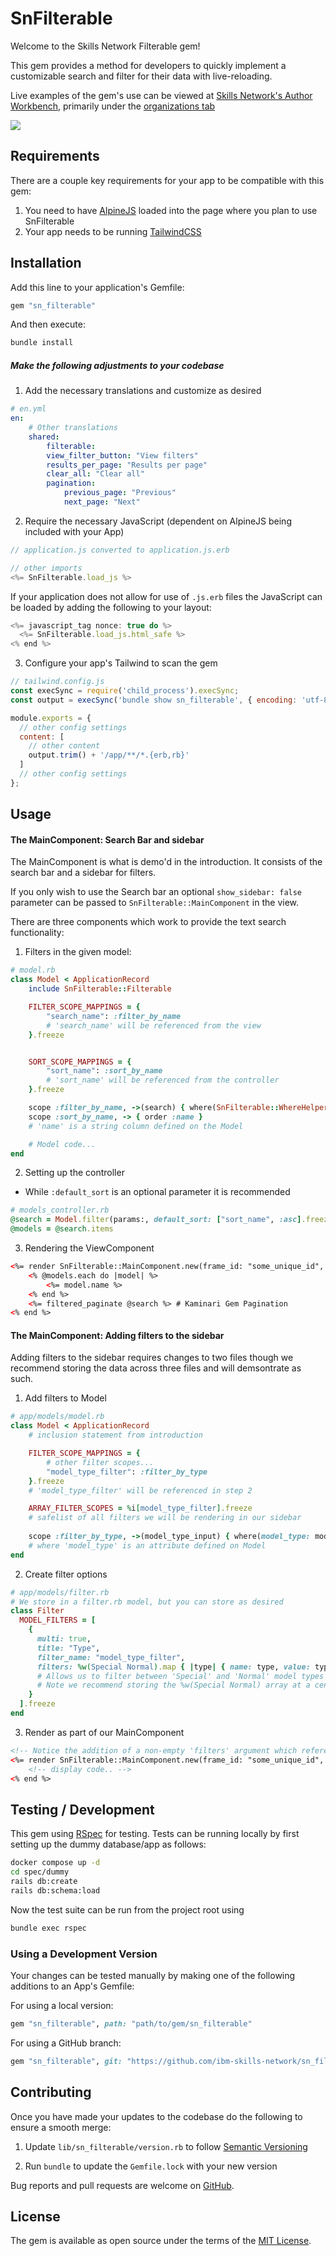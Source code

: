 # SnFilterable

Welcome to the Skills Network Filterable gem!

This gem provides a method for developers to quickly implement a customizable search and filter for their data with live-reloading.

Live examples of the gem's use can be viewed at [Skills Network's Author Workbench](https://author.skills.network), primarily under the [organizations tab](https://author.skills.network/organizations)

![](sn_filterable_demo.gif)

## Requirements

There are a couple key requirements for your app to be compatible with this gem:

1. You need to have [AlpineJS](https://alpinejs.dev/essentials/installation) loaded into the page where you plan to use SnFilterable
2. Your app needs to be running [TailwindCSS](https://tailwindcss.com/docs/guides/ruby-on-rails)

## Installation

Add this line to your application's Gemfile:

```ruby
gem "sn_filterable"
```

And then execute:
```bash
bundle install
```

##### Make the following adjustments to your codebase

1. Add the necessary translations and customize as desired
```yaml
# en.yml
en:
    # Other translations
    shared:
        filterable:
        view_filter_button: "View filters"
        results_per_page: "Results per page"
        clear_all: "Clear all"
        pagination:
            previous_page: "Previous"
            next_page: "Next"
```

2. Require the necessary JavaScript (dependent on AlpineJS being included with your App)
```javascript
// application.js converted to application.js.erb

// other imports
<%= SnFilterable.load_js %>
```

If your application does not allow for use of `.js.erb` files the JavaScript can be loaded by adding the following to your layout:
```javascript
<%= javascript_tag nonce: true do %>
  <%= SnFilterable.load_js.html_safe %>
<% end %>
```

3. Configure your app's Tailwind to scan the gem
```javascript
// tailwind.config.js
const execSync = require('child_process').execSync;
const output = execSync('bundle show sn_filterable', { encoding: 'utf-8' });

module.exports = {
  // other config settings
  content: [
    // other content
    output.trim() + '/app/**/*.{erb,rb}'
  ]
  // other config settings
};
```

## Usage


#### The MainComponent: Search Bar and sidebar

The MainComponent is what is demo'd in the introduction. It consists of the search bar and a sidebar for filters.

If you only wish to use the Search bar an optional `show_sidebar: false` parameter can be passed to `SnFilterable::MainComponent` in the view.

There are three components which work to provide the text search functionality:

1. Filters in the given model:
```ruby
# model.rb
class Model < ApplicationRecord
    include SnFilterable::Filterable

    FILTER_SCOPE_MAPPINGS = {
        "search_name": :filter_by_name
        # 'search_name' will be referenced from the view
    }.freeze


    SORT_SCOPE_MAPPINGS = {
        "sort_name": :sort_by_name
        # 'sort_name' will be referenced from the controller
    }.freeze

    scope :filter_by_name, ->(search) { where(SnFilterable::WhereHelper.contains("name", search)) }
    scope :sort_by_name, -> { order :name }
    # 'name' is a string column defined on the Model

    # Model code...
end
```

2. Setting up the controller
* While `:default_sort` is an optional parameter it is recommended
```ruby
# models_controller.rb
@search = Model.filter(params:, default_sort: ["sort_name", :asc].freeze)
@models = @search.items
```

3. Rendering the ViewComponent
```html
<%= render SnFilterable::MainComponent.new(frame_id: "some_unique_id", filtered: @search, filters: [], search_filter_name: "search_name") do %>
    <% @models.each do |model| %>
        <%= model.name %>
    <% end %>
    <%= filtered_paginate @search %> # Kaminari Gem Pagination
<% end %>
```

#### The MainComponent: Adding filters to the sidebar

Adding filters to the sidebar requires changes to two files though we recommend storing the data across three files and will demsontrate as such.

1. Add filters to Model
```ruby
# app/models/model.rb
class Model < ApplicationRecord
    # inclusion statement from introduction

    FILTER_SCOPE_MAPPINGS = {
        # other filter scopes...
        "model_type_filter": :filter_by_type
    }.freeze
    # 'model_type_filter' will be referenced in step 2

    ARRAY_FILTER_SCOPES = %i[model_type_filter].freeze
    # safelist of all filters we will be rendering in our sidebar
    
    scope :filter_by_type, ->(model_type_input) { where(model_type: model_type_input) }
    # where 'model_type' is an attribute defined on Model
end
```

2. Create filter options
```ruby
# app/models/filter.rb
# We store in a filter.rb model, but you can store as desired
class Filter
  MODEL_FILTERS = [
    {
      multi: true,
      title: "Type",
      filter_name: "model_type_filter",
      filters: %w(Special Normal).map { |type| { name: type, value: type } }
      # Allows us to filter between 'Special' and 'Normal' model types
      # Note we recommend storing the %w(Special Normal) array at a central location for easier validation and manipulation
    }
  ].freeze
end
```

3. Render as part of our MainComponent
```html
<!-- Notice the addition of a non-empty 'filters' argument which references step 2 -->
<%= render SnFilterable::MainComponent.new(frame_id: "some_unique_id", filtered: @search, filters: Filter::MODEL_FILTERS, search_filter_name: "search_name") do %>
    <!-- display code.. -->
<% end %>
```

## Testing / Development

This gem using [RSpec](https://rspec.info) for testing. Tests can be running locally by first setting up the dummy database/app as follows:

```bash
docker compose up -d
cd spec/dummy
rails db:create
rails db:schema:load
```


Now the test suite can be run from the project root using 
```bash
bundle exec rspec
```

### Using a Development Version

Your changes can be tested manually by making one of the following additions to an App's Gemfile:

For using a local version:
```ruby
gem "sn_filterable", path: "path/to/gem/sn_filterable"
```

For using a GitHub branch:
```ruby
gem "sn_filterable", git: "https://github.com/ibm-skills-network/sn_filterable.git", branch: "defaults_to_main"
```


## Contributing

Once you have made your updates to the codebase do the following to ensure a smooth merge:

1. Update `lib/sn_filterable/version.rb` to follow [Semantic Versioning](https://semver.org)

2. Run `bundle` to update the `Gemfile.lock` with your new version

Bug reports and pull requests are welcome on [GitHub](https://github.com/ibm-skills-network/sn_filterable).

## License

The gem is available as open source under the terms of the [MIT License](https://opensource.org/licenses/MIT).
